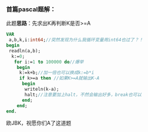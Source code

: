 ### 首篇pascal题解：

此题**思路**：先求出K再判断K是否>=A
```pascal
VAR
 a,b,k,i:int64;//突然发现为什么我循环变量用int64也过了？！
begin
 readln(a,b);
  k:=0;
   for i:=1 to 100000 do//爆举
    begin
     k:=k+b;//加一倍也可以换成k:=b*i
     if k>=a then //如果K>=A就输出K-A
      begin
       writeln(k-a);
       halt;//注意要加上halt，不然会输出好多，break也可以
      end;
    end;
end.
```
欧JBK，祝愿你们A了这道题